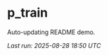 # p_train

Auto-updating README demo.

<!--START_SECTION:status-->
_Last run: 2025-08-28 18:50 UTC_
<!--END_SECTION:status-->

















































































































































































